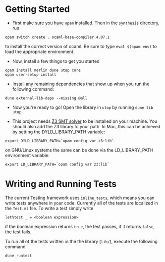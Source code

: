 # Getting Started

+ First make sure you have `opam` installed. Then in the `synthesis` directory, run

```
opam switch create . ocaml-base-compiler.4.07.1
```

to install the correct version of ocaml. Be sure to type `eval $(opam
env)` to load the appropriate environment.

+ Now, install a few things to get you started

```
opam install merlin dune utop core
opam user-setup install
```

+ Install any remaining dependencies that show up when you run the following command:

```
dune external-lib-deps --missing @all
```

+ Now you're ready to go! Open the library in `utop` by running `dune lib utop`

+ This project needs [Z3 SMT solver](https://github.com/Z3Prover/z3) to be installed on your machine.
You should also add the Z3 library to  your path. In Mac, this can be achieved by setting the DYLD_LIBRARY_PATH variable:

```
export DYLD_LIBRARY_PATH=`opam config var z3:lib`
```

on GNU/Linux systems the same can be done via the LD_LIBRARY_PATH environment variable:

```
export LD_LIBRARY_PATH=`opam config var z3:lib`
```

# Writing and Running Tests

The current Testing framework uses `inline_tests`, which means you can write tests anywhere in your code. Currently all of the tests are localized in the `Test.ml` file. To write a test simply write

```
let%test _ = <boolean expression>
```
if the boolean expression returns `true`, the test passes, if it returns `false`, the test fails.

To run all of the tests written in the the library (`lib/`),  execute the following command

```
dune runtest
```
